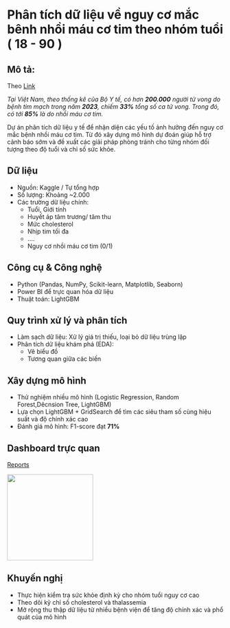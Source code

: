 # Phân tích dữ liệu về nguy cơ mắc bênh nhồi máu cơ tim theo nhóm tuổi ( 18 - 90 ) 
## Mô tả: 
  Theo [Link](https://tamanhhospital.vn/nhoi-mau-co-tim/#:~:text=T%E1%BA%A1i%20Vi%E1%BB%87t%20Nam%2C%20theo%20th%E1%BB%91ng,do%20nh%E1%BB%93i%20m%C3%A1u%20c%C6%A1%20tim.)
  
  _Tại Việt Nam, theo thống kê của Bộ Y tế, có hơn ***200.000*** người tử vong do bệnh tim mạch trong năm ***2023***, chiếm ***33%*** tổng số ca tử vong. Trong đó, có tới ***85%*** là do nhồi máu cơ tim._

Dự án phân tích dữ liệu y tế để nhận diện các yếu tố ảnh hưởng đến nguy cơ mắc bệnh nhồi máu cơ tim. Từ đó xây dựng mô hình dự đoán giúp hỗ trợ cảnh báo sớm và đề xuất các giải pháp phòng tránh cho từng nhóm đối tượng theo độ tuổi và chỉ số sức khỏe.

## Dữ liệu 
- Nguồn: Kaggle / Tự tổng hợp  
- Số lượng: Khoảng ~2.000 
- Các trường dữ liệu chính:
  - Tuổi, Giới tính  
  - Huyết áp tâm trương/ tâm thu
  - Mức cholesterol  
  - Nhịp tim tối đa
  - ....
  - Nguy cơ nhồi máu cơ tim (0/1)
##  Công cụ & Công nghệ
- Python (Pandas, NumPy, Scikit-learn, Matplotlib, Seaborn)  
- Power BI để trực quan hóa dữ liệu  
- Thuật toán: LightGBM
## Quy trình xử lý và phân tích
- Làm sạch dữ liệu: Xử lý giá trị thiếu, loại bỏ dữ liệu trùng lặp  
- Phân tích dữ liệu khám phá (EDA):
  - Vẽ biểu đồ 
  - Tương quan giữa các biến    
## Xây dựng mô hình
- Thử nghiệm nhiều mô hình (Logistic Regression, Random Forest,Dêcnsion Tree, LightGBM)  
- Lựa chọn LightGBM + GridSearch để tìm các siêu tham số cùng hiệu suất và độ chính xác cao  
- Đánh giá mô hình: F1-score đạt **71%**
## Dashboard trực quan
[Reports](images/DAT111_DP03_FINAL.pdf)

<a href="images/DAT111_DP03_FINAL.pdf">
  <img src="images/pdf-preview.png" width="200" />
</a>

## Khuyến nghị
- Thực hiện kiểm tra sức khỏe định kỳ cho nhóm tuổi nguy cơ cao  
- Theo dõi kỹ chỉ số cholesterol và thalassemia  
- Mở rộng thu thập dữ liệu từ nhiều bệnh viện để tăng độ chính xác và phổ quát của mô hình  



  
